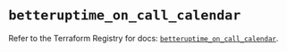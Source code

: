 # `betteruptime_on_call_calendar`

Refer to the Terraform Registry for docs: [`betteruptime_on_call_calendar`](https://registry.terraform.io/providers/betterstackhq/better-uptime/0.20.4/docs/resources/betteruptime_on_call_calendar).
